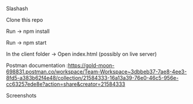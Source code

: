 Slashash

Clone this repo

Run -> npm install 

Run -> npm start

In the client folder -> Open index.html (possibly on live server)


Postman documentation :https://gold-moon-698831.postman.co/workspace/Team-Workspace~3dbbeb37-7ae8-4ee3-8fd5-a383b62f4e48/collection/21584333-16a13a39-76e0-46c5-956e-cc63257ede8e?action=share&creator=21584333

Screenshots

